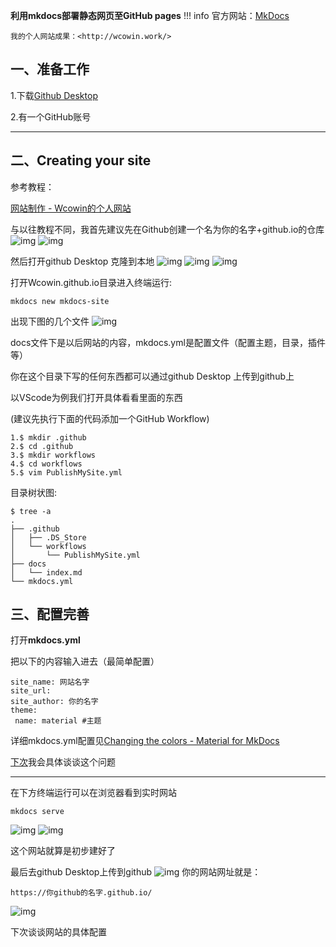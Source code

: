 **利用mkdocs部署静态网页至GitHub pages**
!!! info
    官方网站：[MkDocs](https://www.mkdocs.org/)

    我的个人网站成果：<http://wcowin.work/>

## 一、准备工作

1.下载[Github Desktop](https://github.com/desktop/desktop)

 2.有一个GitHub账号​​​​​​​
***
## 二、Creating your site

参考教程： 

[网站制作 - Wcowin的个人网站](https://wcowin.work/mymkdocs/about/web/)

与以往教程不同，我首先建议先在Github创建一个名为你的名字+github.io的仓库
![img](https://img-blog.csdnimg.cn/540f2e9973e14bb1b77dc2be29f641a6.png)
![img](https://img-blog.csdnimg.cn/84c92a4d64544f30818543c85dc92605.png)  

然后打开github Desktop 克隆到本地
![img](https://img-blog.csdnimg.cn/172f6975b2184f159897af00ecd75dee.png)
![img](https://img-blog.csdnimg.cn/ff29a0a668984af2ab9d990be75b43e2.png)
![img](https://img-blog.csdnimg.cn/0bc90dc7f25646d6a718c282c04bc231.png)  

打开Wcowin.github.io目录进入终端运行:
```
mkdocs new mkdocs-site
```
出现下图的几个文件 
![img](https://img-blog.csdnimg.cn/3fe2d89ea2ee48209eac36f9d6c10476.png)  

docs文件下是以后网站的内容，mkdocs.yml是配置文件（配置主题，目录，插件等）

 你在这个目录下写的任何东西都可以通过github Desktop 上传到github上

以VScode为例我们打开具体看看里面的东西

(建议先执行下面的代码添加一个GitHub Workflow)
``` 
1.$ mkdir .github
2.$ cd .github
3.$ mkdir workflows
4.$ cd workflows
5.$ vim PublishMySite.yml
```
目录树状图:
```
$ tree -a
.
├── .github
│   ├── .DS_Store
│   └── workflows
│       └── PublishMySite.yml
├── docs
│   └── index.md
└── mkdocs.yml
```
## 三、配置完善

打开**mkdocs.yml** 

 把以下的内容输入进去（最简单配置）
 ```
site_name: 网站名字
site_url: 
site_author: 你的名字
theme:
  name: material #主题
 ```
详细mkdocs.yml配置见[Changing the colors - Material for MkDocs](https://squidfunk.github.io/mkdocs-material/setup/changing-the-colors/)

[下次](https://blog.csdn.net/m0_63203517/article/details/127444446?spm=1001.2014.3001.5502)我会具体谈谈这个问题
***
在下方终端运行可以在浏览器看到实时网站
```
mkdocs serve
```
![img](https://img-blog.csdnimg.cn/6fdac044cf294a228245c77d6953ca4e.png)
![img](https://img-blog.csdnimg.cn/72f7218e24fa4d45925453a3fb0a9153.png)

这个网站就算是初步建好了

最后去github Desktop上传到github
![img](https://img-blog.csdnimg.cn/51375318e774423ba53e4b42122e6e93.png)
你的网站网址就是：​
```
https://你github的名字.github.io/
```
![img](https://img-blog.csdnimg.cn/4da2acf327514bd487a4627c7bad2930.png)

下次谈谈网站的具体配置